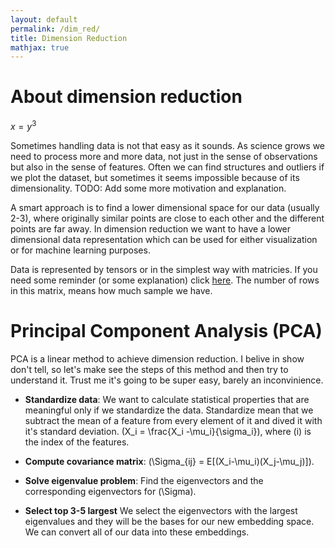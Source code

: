 ```yaml
---
layout: default
permalink: /dim_red/
title: Dimension Reduction
mathjax: true
---
```



# About dimension reduction
$x = y^3$


Sometimes handling data is not that easy as it sounds. As science grows we need to process more and more data, not just in the sense of observations but also in the sense of features. Often we can find structures and outliers if we plot the dataset, but sometimes it seems impossible because of its dimensionality. TODO: Add some more motivation and explanation.


A smart approach is to find a lower dimensional space for our data (usually 2-3), where originally similar points are close to each other and the different points are far away. In dimension reduction we want to have a lower dimensional data representation which can be used for either visualization or for machine learning purposes.

Data is represented by tensors or in the simplest way with matricies. If you need some reminder (or some explanation) click [here](/linalg/). The number of rows in this matrix, means how much sample we have. 

# Principal Component Analysis (PCA)
PCA is a linear method to achieve dimension reduction. I belive in show don't tell, so let's make see the steps of this method and then try to understand it. Trust me it's going to be super easy, barely an inconvinience.

- **Standardize data**: We want to calculate statistical properties that are meaningful only if we standardize the data. Standardize mean that we subtract the mean of a feature from every element of it and dived it with it's standard deviation. \(X_i = \frac{X_i -\mu_i}{\sigma_i}\), where \(i\) is the index of the features.

- **Compute covariance matrix**: \(\Sigma_{ij} = E[(X_i-\mu_i)(X_j-\mu_j)]\).

- **Solve eigenvalue problem**: Find the eigenvectors and the corresponding eigenvectors for \(\Sigma\).

- **Select top 3-5 largest** We select the eigenvectors with the largest eigenvalues and they will be the bases for our new embedding space. We can convert all of our data into these embeddings.
